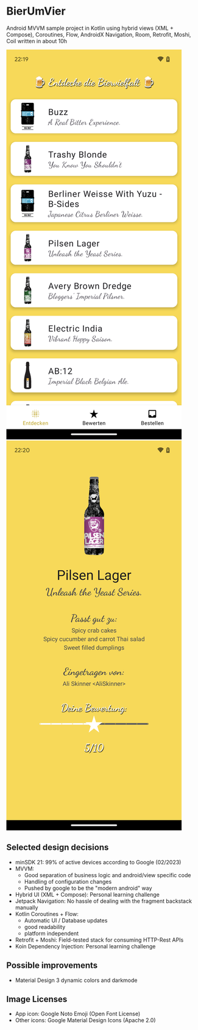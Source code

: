 # BierUmVier
Android MVVM sample project in Kotlin using hybrid views (XML + Compose), Coroutines, Flow, AndroidX Navigation, Room, Retrofit, Moshi, Coil
written in about 10h

![list](/screenshots/1_list.png?raw=true)
![detail](/screenshots/2_detail.png?raw=true)


## Selected design decisions
 - minSDK 21: 99% of active devices according to Google (02/2023)
 - MVVM:
   - Good separation of business logic and android/view specific code
   - Handling of configuration changes
   - Pushed by google to be the "modern android" way
 - Hybrid UI (XML + Compose): Personal learning challenge
 - Jetpack Navigation: No hassle of dealing with the fragment backstack manually
 - Kotlin Coroutines + Flow:
   - Automatic UI / Database updates
   - good readability
   - platform independent
 - Retrofit + Moshi: Field-tested stack for consuming HTTP-Rest APIs
 - Koin Dependency Injection: Personal learning challenge


## Possible improvements
 - Material Design 3 dynamic colors and darkmode


## Image Licenses
 - App icon: Google Noto Emoji (Open Font License)
 - Other icons: Google Material Design Icons (Apache 2.0)
